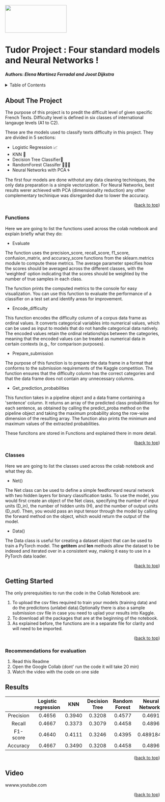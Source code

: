 <img src="https://camo.githubusercontent.com/197d566e6ccf2e0f8c8f3e6fc1e2269c529674c119bb0d1573eaaa389f0c4ab3/68747470733a2f2f75706c6f61642e77696b696d656469612e6f72672f77696b6970656469612f636f6d6d6f6e732f372f37372f4c6f676f5f4845435f4c617573616e6e652e706e67" width="200" height="90" />

# Tudor Project : Four standard models and Neural Networks ! 
#### Authors: *Elena Martinez Ferradal and Joost Dijkstra*

<!-- TABLE OF CONTENTS -->
<a name="readme-top"></a>
<details>
  <summary>Table of Contents</summary>
  <ol>
    <li>
      <a href="#about-the-project">About The Project</a>
      <ul>
        <li><a href="#functions">Functions</a></li>
      </ul>
      <ul>
        <li><a href="#classes">Classes</a></li>
      </ul>
    </li>
    <li>
      <a href="#getting-started">Getting Started</a>
       <ul>
        <li><a href="#recommendations-for-evaluation">Recommendation</a></li>
      </ul>
    </li>
    <li><a href="#results">Results</a></li>
  </li>
      </li>
    <li><a href="#video">Video</a></li>
  </li>
  </ol>
</details>



<!-- ABOUT THE PROJECT -->
## About The Project

The purpose of this project is to predit the difficult level of given specific French Texts. Difficulty level is defined in six classes of international langauge levels (A1 to C2). 

These are the models used to classify texts difficulty in  this project. They are divided in 5 sections:
* Logistic Regression 📈
* KNN 📌
* Decision Tree Classifier🌳
* RandomForest Classifer 🌳🌳🌳
* Neural Networks with PCA 🌀

The first four models are done withotut any data cleaning techiniques, the only data preparation is a simple vectorization. 
For Neural Networks, best results werer achieved with PCA (dimensionality reduction) any other complementary techinique was disregarded due to lower the accuracy. 
<p align="right">(<a href="#readme-top">back to top</a>)</p>

### Functions

Here we are going to list the functions used across the colab notebook and explain briefly what they do: 

* Evaluate

The function uses the precision_score, recall_score, f1_score, confusion_matrix, and accuracy_score functions from the sklearn.metrics module to compute these metrics. The average parameter specifies how the scores should be averaged across the different classes, with the 'weighted' option indicating that the scores should be weighted by the number of true samples in each class.

The function prints the computed metrics to the console for easy visualization. You can use this function to evaluate the performance of a classifier on a test set and identify areas for improvement.

* Encode_difficulty

This function encodes the difficulty column of a corpus data frame as ordinal values. It converts categorical variables into numerical values, which can be used as input to models that do not handle categorical data natively. The encoded values retain the ordinal relationships between the categories, meaning that the encoded values can be treated as numerical data in certain contexts (e.g., for comparison purposes).

* Prepare_submission

The purpose of this function is to prepare the data frame in a format that conforms to the submission requirements of the Kaggle competition. The function ensures that the difficulty column has the correct categories and that the data frame does not contain any unnecessary columns.

* Get_prediction_probabilities

This function takes in a pipeline object and a data frame containing a 'sentence' column. It returns an array of the predicted class probabilities for each sentence, as obtained by calling the predict_proba method on the pipeline object and taking the maximum probability along the row-wise dimension of the resulting array. The function also prints the minimum and maximum values of the extracted probabilities.

These funcitons are stored in Functions and explained there in more detail. 

<p align="right">(<a href="#readme-top">back to top</a>)</p>

### Classes

Here we are going to list the classes used across the colab notebook and what they do. 

* Net()

The Net class can be used to define a simple feedforward neural network with two hidden layers for binary classification tasks. To use the model, you would first create an object of the Net class, specifying the number of input units (D_in), the number of hidden units (H), and the number of output units (D_out). Then, you would pass an input tensor through the model by calling the forward method on the object, which would return the output of the model.

* Data()

The Data class is useful for creating a dataset object that can be used to train a PyTorch model. The __getitem__ and __len__ methods allow the dataset to be indexed and iterated over in a consistent way, making it easy to use in a PyTorch data loader.

<p align="right">(<a href="#readme-top">back to top</a>)</p>

<!-- GETTING STARTED -->
## Getting Started

The only prerequisities to run the code in the Collab Notebook are:

1. To upload the csv files required to train your models (training data) and do the predicitons (unlabel data).Optionally there is also a sample submission csv file in case you need to uplad your results into Kaggle. 
2. To download all the packages that are at the beginning of the notebook.
3. As explained before, the functions are in a separate file for clarity and will need to be imported. 

<p align="right">(<a href="#readme-top">back to top</a>)</p>

### Recommendations for evaluation

1. Read this Readme
2. Open the Google Collab (dont' run the code it will take 20 min)
3. Watch the video with the code on one side


<!-- RESULTS -->
## Results



||Logistic regression|KNN|Decision Tree|Random Forest|Neural Networks|
| :---: | :---: | :---: | :---: | :---: | :---: |
|Precision|0.4656|0.3940|0.3208|0.4577|0.4691
|Recall|0.4667|0.3373|0.3079|0.4458|0.4896
|F1-score|0.4640|0.4111|0.3246|0.4395|0.4891844
|Accuracy |0.4667|0.3490|0.3208|0.4458|0.4896


<p align="right">(<a href="#readme-top">back to top</a>)</p>

<!-- VIDEO -->
## Video



wwww.youtube.com



<p align="right">(<a href="#readme-top">back to top</a>)</p>


